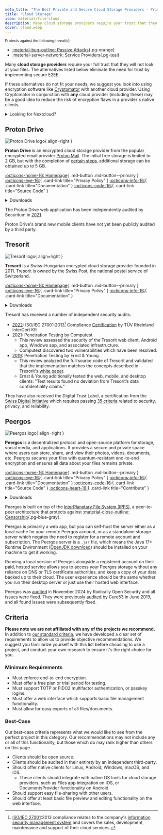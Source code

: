 ```yaml
---
meta_title: "The Best Private and Secure Cloud Storage Providers - Privacy Guides"
title: "Cloud Storage"
icon: material/file-cloud
description: Many cloud storage providers require your trust that they will not look at your files. These are private alternatives!
cover: cloud.webp
---
```


<small>Protects against the following threat(s):</small>

- [:material-bug-outline: Passive Attacks](basics/common-threats.md#security-and-privacy ""){.pg-orange}
- [:material-server-network: Service Providers](basics/common-threats.md#privacy-from-service-providers ""){.pg-teal}

Many **cloud storage providers** require your full trust that they will not look at your files. The alternatives listed below eliminate the need for trust by implementing secure E2EE.

If these alternatives do not fit your needs, we suggest you look into using encryption software like [Cryptomator](encryption.md#cryptomator-cloud) with another cloud provider. Using Cryptomator in conjunction with **any** cloud provider (including these) may be a good idea to reduce the risk of encryption flaws in a provider's native clients.

<details class="admonition info" markdown>
<summary>Looking for Nextcloud?</summary>

Nextcloud is [still a recommended tool](document-collaboration.md#nextcloud) for self-hosting a file management suite, however we do not recommend third-party Nextcloud storage providers at the moment, because we do [not recommend](https://discuss.privacyguides.net/t/dont-recommend-nextcloud-e2ee/10352/29) Nextcloud's built-in E2EE functionality for home users.

</details>

## Proton Drive

<div class="admonition recommendation" markdown>

![Proton Drive logo](assets/img/cloud/protondrive.svg){ align=right }

**Proton Drive** is an encrypted cloud storage provider from the popular encrypted email provider [Proton Mail](email.md#proton-mail). The initial free storage is limited to 2 GB, but with the completion of [certain steps](https://proton.me/support/more-free-storage-existing-users), additional storage can be obtained up to 5 GB.

[:octicons-home-16: Homepage](https://proton.me/drive){ .md-button .md-button--primary }
[:octicons-eye-16:](https://proton.me/drive/privacy-policy){ .card-link title="Privacy Policy" }
[:octicons-info-16:](https://proton.me/support/drive){ .card-link title="Documentation" }
[:octicons-code-16:](https://github.com/ProtonMail/WebClients){ .card-link title="Source Code" }

<details class="downloads" markdown>
<summary>Downloads</summary>

- [:simple-googleplay: Google Play](https://play.google.com/store/apps/details?id=me.proton.android.drive)
- [:simple-appstore: App Store](https://apps.apple.com/app/id1509667851)
- [:fontawesome-brands-windows: Windows](https://proton.me/drive/download)
- [:simple-apple: macOS](https://proton.me/drive/download)

</details>

</div>

The Proton Drive web application has been independently audited by Securitum in [2021](https://proton.me/community/open-source).

Proton Drive's brand new mobile clients have not yet been publicly audited by a third party.

## Tresorit

<div class="admonition recommendation" markdown>

![Tresorit logo](assets/img/cloud/tresorit.svg){ align=right }

**Tresorit** is a Swiss-Hungarian encrypted cloud storage provider founded in 2011. Tresorit is owned by the Swiss Post, the national postal service of Switzerland.

[:octicons-home-16: Homepage](https://tresorit.com){ .md-button .md-button--primary }
[:octicons-eye-16:](https://tresorit.com/legal/privacy-policy){ .card-link title="Privacy Policy" }
[:octicons-info-16:](https://support.tresorit.com){ .card-link title="Documentation" }

<details class="downloads" markdown>
<summary>Downloads</summary>

- [:simple-googleplay: Google Play](https://play.google.com/store/apps/details?id=com.tresorit.mobile)
- [:simple-appstore: App Store](https://apps.apple.com/app/id722163232)
- [:fontawesome-brands-windows: Windows](https://tresorit.com/download)
- [:simple-apple: macOS](https://tresorit.com/download)
- [:simple-linux: Linux](https://tresorit.com/download)

</details>

</div>

Tresorit has received a number of independent security audits:

- [2022](https://tresorit.com/blog/tresorit-receives-iso-27001-certification): ISO/IEC 27001:2013[^1] Compliance [Certification](https://certipedia.com/quality_marks/9108644476) by TÜV Rheinland InterCert Kft
- [2021](https://tresorit.com/blog/fresh-penetration-testing-confirms-tresorit-security): Penetration Testing by Computest
    - This review assessed the security of the Tresorit web client, Android app, Windows app, and associated infrastructure.
    - Computest discovered two vulnerabilities which have been resolved.
- [2019](https://tresorit.com/blog/ernst-young-review-verifies-tresorits-security-architecture): Penetration Testing by Ernst & Young.
    - This review analyzed the full source code of Tresorit and validated that the implementation matches the concepts described in Tresorit's [white paper](https://prodfrontendcdn.azureedge.net/202208011608/tresorit-encryption-whitepaper.pdf).
    - Ernst & Young additionally tested the web, mobile, and desktop clients: "Test results found no deviation from Tresorit’s data confidentiality claims."

They have also received the Digital Trust Label, a certification from the [Swiss Digital Initiative](https://efd.admin.ch/en/swiss-digital-initiative-en) which requires passing [35 criteria](https://swiss-digital-initiative.org/criteria) related to security, privacy, and reliability.

## Peergos

<div class="admonition recommendation" markdown>

![Peergos logo](assets/img/cloud/peergos.svg){ align=right }

**Peergos** is a decentralized protocol and open-source platform for storage, social media, and applications. It provides a secure and private space where users can store, share, and view their photos, videos, documents, etc. Peergos secures your files with quantum-resistant end-to-end encryption and ensures all data about your files remains private.

[:octicons-home-16: Homepage](https://peergos.org){ .md-button .md-button--primary }
[:octicons-eye-16:](https://peergos.net/privacy.html){ .card-link title="Privacy Policy" }
[:octicons-info-16:](https://book.peergos.org){ .card-link title="Documentation" }
[:octicons-code-16:](https://github.com/Peergos/Peergos){ .card-link title="Source Code" }
[:octicons-heart-16:](https://github.com/peergos/peergos#support){ .card-link title="Contribute" }

<details class="downloads" markdown>
<summary>Downloads</summary>

- [:simple-googleplay: Google Play](https://play.google.com/store/apps/details?id=peergos.android)
- [:simple-github: GitHub](https://github.com/Peergos/web-ui/releases)
- [:fontawesome-brands-windows: Windows](https://github.com/Peergos/web-ui/releases)
- [:simple-apple: macOS](https://github.com/Peergos/web-ui/releases)
- [:simple-linux: Linux](https://github.com/Peergos/web-ui/releases)
- [:octicons-browser-16: Web](https://peergos.net)

</details>

</div>

Peergos is built on top of the [InterPlanetary File System (IPFS)](https://ipfs.tech), a peer-to-peer architecture that protects against [:material-close-outline: Censorship](basics/common-threats.md#avoiding-censorship ""){.pg-blue-gray}.

Peergos is primarily a web app, but you can self-host the server either as a local cache for your remote Peergos account, or as a standalone storage server which negates the need to register for a remote account and subscription. The Peergos server is a `.jar` file, which means the Java 17+ Runtime Environment ([OpenJDK download](https://azul.com/downloads)) should be installed on your machine to get it working.

Running a local version of Peergos alongside a registered account on their paid, hosted service allows you to access your Peergos storage without any reliance on DNS or TLS certificate authorities, and keep a copy of your data backed up to their cloud. The user experience should be the same whether you run their desktop server or just use their hosted web interface.

Peergos was [audited](https://peergos.org/posts/security-audit-2024) in November 2024 by Radically Open Security and all issues were fixed. They were previously [audited](https://cure53.de/pentest-report_peergos.pdf) by Cure53 in June 2019, and all found issues were subsequently fixed.

## Criteria

**Please note we are not affiliated with any of the projects we recommend.** In addition to [our standard criteria](about/criteria.md), we have developed a clear set of requirements to allow us to provide objective recommendations. We suggest you familiarize yourself with this list before choosing to use a project, and conduct your own research to ensure it's the right choice for you.

### Minimum Requirements

- Must enforce end-to-end encryption.
- Must offer a free plan or trial period for testing.
- Must support TOTP or FIDO2 multifactor authentication, or passkey logins.
- Must offer a web interface which supports basic file management functionality.
- Must allow for easy exports of all files/documents.

### Best-Case

Our best-case criteria represents what we would like to see from the perfect project in this category. Our recommendations may not include any or all of this functionality, but those which do may rank higher than others on this page.

- Clients should be open source.
- Clients should be audited in their entirety by an independent third-party.
- Should offer native clients for Linux, Android, Windows, macOS, and iOS.
    - These clients should integrate with native OS tools for cloud storage providers, such as Files app integration on iOS, or DocumentsProvider functionality on Android.
- Should support easy file-sharing with other users.
- Should offer at least basic file preview and editing functionality on the web interface.

[^1]: [ISO/IEC 27001](https://en.wikipedia.org/wiki/ISO/IEC_27001):2013 compliance relates to the company's [information security management system](https://en.wikipedia.org/wiki/Information_security_management) and covers the sales, development, maintenance and support of their cloud services.
